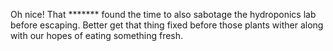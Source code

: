 Oh nice! That ******* found the time to also sabotage the hydroponics lab before escaping.
Better get that thing fixed before those plants wither along with our hopes of eating something fresh.